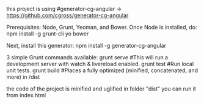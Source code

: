 this project is using #generator-cg-angular -> https://github.com/cgross/generator-cg-angular

Prerequisites: Node, Grunt, Yeoman, and Bower. Once Node is installed, do:
npm install -g grunt-cli yo bower

Next, install this generator:
npm install -g generator-cg-angular

3 simple Grunt commands available:
grunt serve   #This will run a development server with watch & livereload enabled.
grunt test    #Run local unit tests.
grunt build   #Places a fully optimized (minified, concatenated, and more) in /dist

the code of the project is minified and uglified in folder "dist" you can run it from index.html